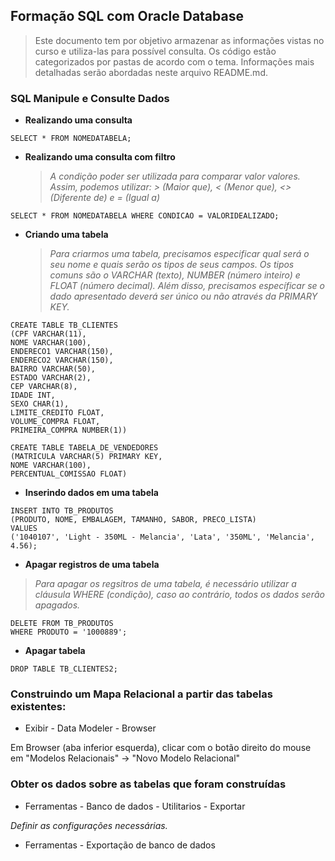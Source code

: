 ## Formação SQL com Oracle Database

> Este documento tem por objetivo armazenar as informações vistas no curso e utiliza-las para possível consulta.
    Os código estão categorizados por pastas de acordo com o tema.
    Informações mais detalhadas serão abordadas neste arquivo README.md.

### SQL Manipule e Consulte Dados


- **Realizando uma consulta**

```
SELECT * FROM NOMEDATABELA;
```

- **Realizando uma consulta com filtro**

    > _A condição poder ser utilizada para comparar valor valores._
        _Assim, podemos utilizar: > (Maior que), < (Menor que), <> (Diferente de) e = (Igual a)_
```
SELECT * FROM NOMEDATABELA WHERE CONDICAO = VALORIDEALIZADO;
```

- **Criando uma tabela**

   > _Para criarmos uma tabela, precisamos especificar qual será o seu nome e quais serão os tipos de seus campos._
         _Os tipos comuns são o VARCHAR (texto), NUMBER (número inteiro) e FLOAT (número decimal)._
         _Além disso, precisamos específicar se o dado apresentado deverá ser único ou não através da PRIMARY KEY._



```
CREATE TABLE TB_CLIENTES
(CPF VARCHAR(11),
NOME VARCHAR(100),
ENDERECO1 VARCHAR(150),
ENDERECO2 VARCHAR(150),
BAIRRO VARCHAR(50),
ESTADO VARCHAR(2),
CEP VARCHAR(8),
IDADE INT,
SEXO CHAR(1),
LIMITE_CREDITO FLOAT,
VOLUME_COMPRA FLOAT,
PRIMEIRA_COMPRA NUMBER(1))

CREATE TABLE TABELA_DE_VENDEDORES
(MATRICULA VARCHAR(5) PRIMARY KEY,
NOME VARCHAR(100),
PERCENTUAL_COMISSAO FLOAT)
```

- **Inserindo dados em uma tabela**

```
INSERT INTO TB_PRODUTOS 
(PRODUTO, NOME, EMBALAGEM, TAMANHO, SABOR, PRECO_LISTA)
VALUES
('1040107', 'Light - 350ML - Melancia', 'Lata', '350ML', 'Melancia', 4.56);
```

- **Apagar registros de uma tabela**

> _Para apagar os regsitros de uma tabela, é necessário utilizar a cláusula WHERE (condição), caso ao contrário, todos os dados serão apagados._

```
DELETE FROM TB_PRODUTOS
WHERE PRODUTO = '1000889';
```

- **Apagar tabela**

```
DROP TABLE TB_CLIENTES2;
```

### Construindo um Mapa Relacional a partir das tabelas existentes:

- Exibir - Data Modeler - Browser

Em Browser (aba inferior esquerda), clicar com o botão direito do mouse em "Modelos Relacionais" -> "Novo Modelo Relacional"

### Obter os dados sobre as tabelas que foram construídas

- Ferramentas - Banco de dados - Utilitarios - Exportar

*Definir as configurações necessárias.*

- Ferramentas - Exportação de banco de dados
